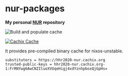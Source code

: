 # nur-packages

**My personal [NUR](https://github.com/nix-community/NUR) repository**

<!-- Remove this if you don't use github actions -->
![Build and populate cache](https://github.com/hhr2020/nur-packages/workflows/Build%20and%20populate%20cache/badge.svg)

<!--
Uncomment this if you use travis:

[![Build Status](https://travis-ci.com/<YOUR_TRAVIS_USERNAME>/nur-packages.svg?branch=master)](https://travis-ci.com/<YOUR_TRAVIS_USERNAME>/nur-packages)
-->
[![Cachix Cache](https://img.shields.io/badge/cachix-hhr2020--nur-blue.svg)](https://hhr2020-nur.cachix.org)

It provides pre-compiled binary cache for nixos-unstable. 

```
substituters = https://hhr2020-nur.cachix.org
trusted-public-keys = hhr2020-nur.cachix.org-1:FrRNYwg6AwCNZIluoXVUqeHigj4xdYznhpboxQjGpHs=
```
